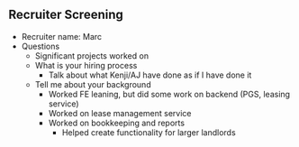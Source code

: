 ## Recruiter Screening
- Recruiter name: Marc
- Questions
	- Significant projects worked on
	- What is your hiring process
		- Talk about what Kenji/AJ have done as if I have done it
	- Tell me about your background
		- Worked FE leaning, but did some work on backend (PGS, leasing service)
		- Worked on lease management service
		- Worked on bookkeeping and reports
			- Helped create functionality for larger landlords